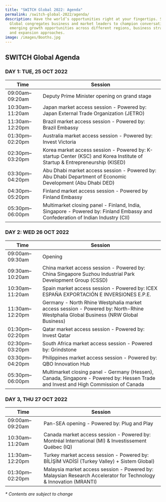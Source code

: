 ```yaml
---
title: "SWITCH Global 2022: Agenda"
permalink: /switch-global-2022/agenda/
description: Have the world’s opportunities right at your fingertips. SWITCH
  Global congregates business and market leaders to champion conversation on
  emerging growth opportunities across different regions, business strategies
  and expansion approaches.
image: /images/Booths.jpg
---
```

## SWITCH Global Agenda

### **DAY 1: TUE, 25 OCT 2022**

| Time | Session | 
| -------- | -------- |
| 09:00am–09:20am  | Deputy Prime Minister opening on grand stage |
| 10:30am–11:20am | Japan market access session - Powered by: Japan External Trade Organization (JETRO) |
| 11:30am–12:20pm | Brazil market access session - Powered by: Brazil Embassy |
| 01:30pm–02:20pm |Australia market access session - Powered by: Invest Victoria |
| 02:30pm–03:20pm | Korea market access session - Powered by: K-startup Center (KSC) and Korea Institute of Startup & Entrepreneurship (KISED) | 
| 03:30pm–04:20pm  | Abu Dhabi market access session - Powered by: Abu Dhabi Department of Economic Development (Abu Dhabi DED) |
| 04:30pm–05:20pm  | Finland market access session - Powered by Finland Embassy |
| 05:30pm–06:00pm  | Multimarket closing panel - Finland, India, Singapore - Powered by: Finland Embassy and Confederation of Indian Industry (CII) |

### **DAY 2: WED 26 OCT 2022**

| Time | Session | 
| -------- | -------- |
| 09:00am–09:30am  | Opening |
| 09:30am–10:20am  | China market access session - Powered by: China Singapore Suzhou Industrial Park Development Group (CSSD) |
| 10:30am–11:20am  | Spain market access session - Powered by: ICEX ESPAÑA EXPORTACIÓN E INVERSIONES E.P.E. |
| 11:30am–12:20pm | Germany - North Rhine Westphalia market access session - Powered by: North-Rhine Westphalia Global Business (NRW Global Business) |
| 01:30pm–02:20pm | Qatar market access session - Powered by: Invest Qatar |
| 02:30pm–03:20pm | South Africa market access session - Powered by: Grindstone |
| 03:30pm–04:20pm | Philippines market access session - Powered by: QBO Innovation Hub | 
| 05:30pm–06:00pm  | Multimarket closing panel - Germany (Hessen), Canada, Singapore - Powered by: Hessen Trade and Invest and High Commission of Canada |

### **DAY 3, THU 27 OCT 2022**

| Time | Session | 
| -------- | -------- |
| 09:00am–09:20am  | Pan-SEA opening - Powered by: Plug and Play |
| 10:30am–11:20am  | Canada market access session - Powered by: Montréal International (MI) & Investissement Québec (IQ)|
| 11:30am–12:20pm | Turkey market access session - Powered by: BİLİŞİM VADİSİ (Turkey Valley) + Sistem Global)|
| 01:30pm–02:20pm | Malaysia market access session - Powered by: Malaysian Research Accelerator for Technology & Innovation (MRANTI)|

_* Contents are subject to change_